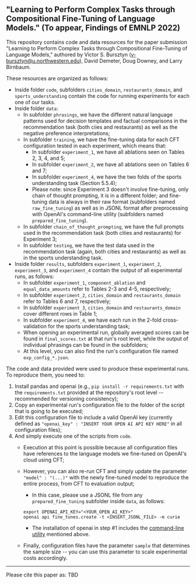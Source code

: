 
## "Learning to Perform Complex Tasks through Compositional Fine-Tuning of Language Models." (To appear, Findings of EMNLP 2022)

This repository contains code and data resources for the paper submission "Learning to Perform Complex Tasks through Compositional Fine-Tuning of Language Models," authored by Victor S. Bursztyn (v-bursztyn@u.northwestern.edu), David Demeter, Doug Downey, and Larry Birnbaum.

These resources are organized as follows:

- Inside folder `code`, subfolders `cities_domain`, `restaurants_domain`, and `sports_understanding` contain the code for running experiments for each one of our tasks.
- Inside folder `data`:
	- In subfolder `phrasings`, we have the different natural language patterns used for decision templates and factual comparisons in the recommendation task (both ciies and restaurants) as well as the negative preference interpretations;
	- In subfolder `training`, we have the fine-tuning data for each CFT configuration tested in each experiment, which means that:
		- In subfolder `experiment_1`, we have all ablations seen on Tables 2, 3, 4, and 5;
		- In subfolder `experiment_2`, we have all ablations seen on Tables 6 and 7;
		- In subfolder `experiment_4`, we have the two folds of the sports understanding task (Section 5.5.4);
		- Please note: since Experiment 3 doesn't involve fine-tuning, only chain of thought prompting, it is in a different folder; and fine-tuning data is always in their raw format (subfolders named `raw_fine_tuning`) as well as in JSONL format after preprocessing with OpenAI's command-line utility (subfolders named `prepared_fine_tuning`).
	- In subfolder `chain_of_thought_prompting`, we have the full prompts used in the recommendation task (both cities and restaurants) for Experiment 3;
	- In subfolder `testing`, we have the test data used in the recommendation task (again, both cities and restaurants) as well as in the sports understanding task.
- Inside folder `results`, subfolders `experiment_1`, `experiment_2`, `experiment_3`, and `experiment_4` contain the output of all experimental runs, as follows:
	- In subfolder `experiment_1`, `component_ablation` and `equal_data_amounts` refer to Tables 2-3 and 4-5, respectively;
	- In subfolder `experiment_2`, `cities_domain` and `restaurants_domain` refer to Tables 6 and 7, respectively;
	- In subfolder `experiment_3`, `cities_domain` and `restaurants_domain` cover different rows in Table 1;
	- In subfolder `experiment_4`, we have each run in the 2-fold cross-validation for the sports understanding task;
	- When opening an experimental run, globally averaged scores can be found in `final_scores.txt` at that run's root level, while the output of individual phrasings can be found in the subfolders;
	- At this level, you can also find the run's configuration file named `exp_config_*.json`.

The code and data provided were used to produce these experimental runs. To reproduce them, you need to:
1. Install pandas and openai (e.g., `pip install -r requirements.txt` with the `requirements.txt` provided at the repository's root level -- recommended for versioning consistency);
2. Copy an experimental run's configuration file to the folder of the script that is going to be executed;
3. Edit this configuration file to include a valid OpenAI key (currently defined as `"openai_key" : "INSERT YOUR OPEN AI API KEY HERE"` in all configuration files);
4. And simply execute one of the scripts from `code`.
	- Execution at this point is possible because all configuration files have references to the language models we fine-tuned on OpenAI's cloud using CFT;
	- However, you can also re-run CFT and simply update the parameter `"model" : "(...)"` with the newly fine-tuned model to reproduce the entire process, from CFT to evaluation output;
		- In this case, please use a JSONL file from any `prepared_fine_tuning` subfolder inside `data`, as follows:

		```
		export OPENAI_API_KEY="<YOUR_OPEN_AI_KEY>"
		openai api fine_tunes.create -t <INSERT_JSONL_FILE> -m curie
		```
		- The installation of openai in step #1 includes the [command-line utility](https://beta.openai.com/docs/libraries/python-bindings) mentioned above.
	- Finally, configuration files have the parameter `sample` that determines the sample size -- you can use this parameter to scale experimental costs accordingly.

---
Please cite this paper as: TBD

